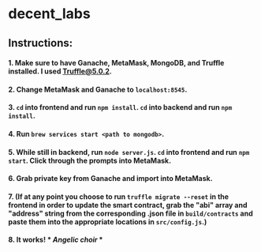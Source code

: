 # decent_labs

## Instructions:

#### 1. Make sure to have Ganache, MetaMask, MongoDB, and Truffle installed. I used Truffle@5.0.2.

#### 2. Change MetaMask and Ganache to `localhost:8545`.

#### 3. `cd` into frontend and run `npm install`. `cd` into backend and run `npm install`.

#### 4. Run `brew services start <path to mongodb>`.

#### 5. While still in backend, run `node server.js`. `cd` into frontend and run `npm start`. Click through the prompts into MetaMask.

#### 6. Grab private key from Ganache and import into MetaMask.

#### 7. (If at any point you choose to run ```truffle migrate --reset``` in the frontend in order to update the smart contract, grab the "abi" array and "address" string from the corresponding .json file in `build/contracts` and paste them into the appropriate locations in `src/config.js`.)

#### 8. It works! * *Angelic choir* *
